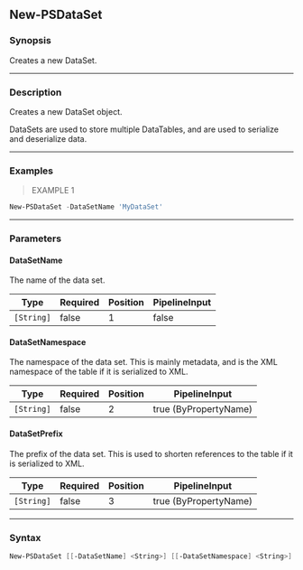 New-PSDataSet
-------------

### Synopsis
Creates a new DataSet.

---

### Description

Creates a new DataSet object.

DataSets are used to store multiple DataTables, and are used to serialize and deserialize data.

---

### Examples
> EXAMPLE 1

```PowerShell
New-PSDataSet -DataSetName 'MyDataSet'
```

---

### Parameters
#### **DataSetName**
The name of the data set.

|Type      |Required|Position|PipelineInput|
|----------|--------|--------|-------------|
|`[String]`|false   |1       |false        |

#### **DataSetNamespace**
The namespace of the data set.
This is mainly metadata, and is the XML namespace of the table if it is serialized to XML.

|Type      |Required|Position|PipelineInput        |
|----------|--------|--------|---------------------|
|`[String]`|false   |2       |true (ByPropertyName)|

#### **DataSetPrefix**
The prefix of the data set.
This is used to shorten references to the table if it is serialized to XML.

|Type      |Required|Position|PipelineInput        |
|----------|--------|--------|---------------------|
|`[String]`|false   |3       |true (ByPropertyName)|

---

### Syntax
```PowerShell
New-PSDataSet [[-DataSetName] <String>] [[-DataSetNamespace] <String>] [[-DataSetPrefix] <String>] [<CommonParameters>]
```
